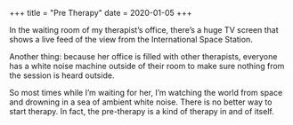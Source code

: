 +++
title = "Pre Therapy"
date = 2020-01-05
+++

In the waiting room of my therapist&#8217;s office, there&#8217;s a huge TV screen that shows a live feed of the view from the International Space Station.

Another thing: because her office is filled with other therapists, everyone has a white noise machine outside of their room to make sure nothing from the session is heard outside.

So most times while I&#8217;m waiting for her, I&#8217;m watching the world from space and drowning in a sea of ambient white noise. There is no better way to start therapy. In fact, the pre-therapy is a kind of therapy in and of itself.